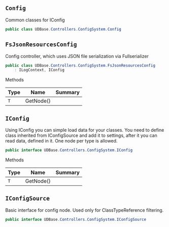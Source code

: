 ## `Config`

Common classes for IConfig
```csharp
public class UDBase.Controllers.ConfigSystem.Config

```

## `FsJsonResourcesConfig`

Config controller, which uses JSON file serialization via Fullserializer
```csharp
public class UDBase.Controllers.ConfigSystem.FsJsonResourcesConfig
    : ILogContext, IConfig

```

Methods

| Type | Name | Summary | 
| --- | --- | --- | 
| `T` | GetNode() |  | 


## `IConfig`

Using IConfig you can simple load data for your classes.  You need to define class inherited from IConfigSource and add it to settings, after it you can read data, defined in it.  One node per type is allowed.
```csharp
public interface UDBase.Controllers.ConfigSystem.IConfig

```

Methods

| Type | Name | Summary | 
| --- | --- | --- | 
| `T` | GetNode() |  | 


## `IConfigSource`

Basic interface for config node.  Used only for ClassTypeReference filtering.
```csharp
public interface UDBase.Controllers.ConfigSystem.IConfigSource

```

